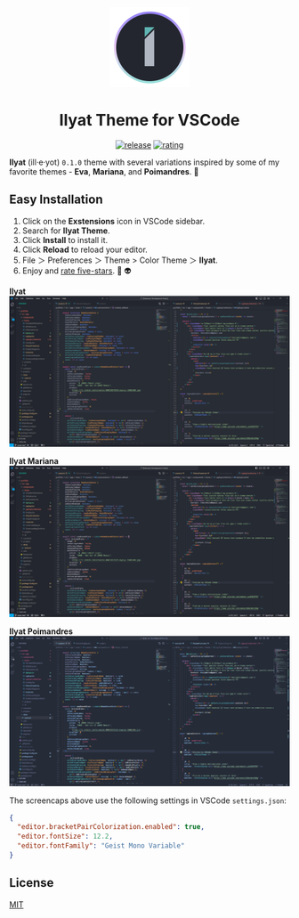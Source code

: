 <div align="center">

![ilyat-logo](images/ilyat-logo-temp.png)

# Ilyat Theme for VSCode

[![release](https://img.shields.io/github/v/release/theljwhite/ilyat.svg?style=for-the-badge&logo=github&logoColor=white&colorA=2b303b&colorB=5fb3b3)](https://github.com/theljwhite/ilyat/releases/latest)
[![rating](https://img.shields.io/visual-studio-marketplace/stars/ljwhite.ilyat-vscode?style=for-the-badge&logo=reverbnation&logoColor=white&colorA=2b303b&colorB=FFE66D)](https://marketplace.visualstudio.com/items?itemName=ljwhite.ilyat-vscode)

</div>

**Ilyat** (ill·e·yot) `0.1.0` theme with several variations inspired by some of my favorite themes - **Eva**, **Mariana**, and **Poimandres**. 👾

## Easy Installation

1. Click on the **Exstensions** icon in VSCode sidebar.
2. Search for **Ilyat Theme**.
3. Click **Install** to install it.
4. Click **Reload** to reload your editor.
5. File ＞ Preferences ＞ Theme > Color Theme ＞ **Ilyat**.
6. Enjoy and [rate five-stars](https://marketplace.visualstudio.com/items?itemName=ljwhite.ilyat-vscode&ssr=false#review-details). 🌟 👽

**Ilyat**
![ilyat-theme](images/ilyat.png)

**Ilyat Mariana**
![ilyat-mariana](images/ilyat-mariana.png)

**Ilyat Poimandres**
![ilyat-poimandres](images/ilyat-poimandres.png)

The screencaps above use the following settings in VSCode `settings.json`:

```json
{
  "editor.bracketPairColorization.enabled": true,
  "editor.fontSize": 12.2,
  "editor.fontFamily": "Geist Mono Variable"
}
```

## License

[MIT](https://github.com/release/theljwhite/ilyat/blob/master/LICENSE.md)
